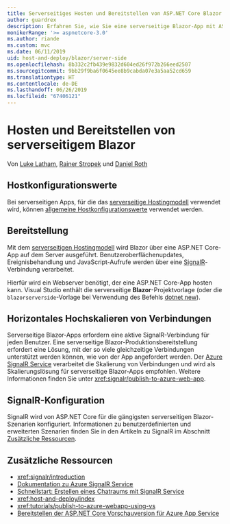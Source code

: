 ```yaml
---
title: Serverseitiges Hosten und Bereitstellen von ASP.NET Core Blazor
author: guardrex
description: Erfahren Sie, wie Sie eine serverseitige Blazor-App mit ASP.NET Core hosten und bereitstellen.
monikerRange: '>= aspnetcore-3.0'
ms.author: riande
ms.custom: mvc
ms.date: 06/11/2019
uid: host-and-deploy/blazor/server-side
ms.openlocfilehash: 8b332c2fb439e9832d604ed26f972b266eed2507
ms.sourcegitcommit: 9bb29f9ba6f0645ee8b9cabda07e3a5aa52cd659
ms.translationtype: HT
ms.contentlocale: de-DE
ms.lasthandoff: 06/26/2019
ms.locfileid: "67406121"
---
```

# <a name="host-and-deploy-blazor-server-side"></a>Hosten und Bereitstellen von serverseitigem Blazor

Von [Luke Latham](https://github.com/guardrex), [Rainer Stropek](https://www.timecockpit.com) und [Daniel Roth](https://github.com/danroth27)

## <a name="host-configuration-values"></a>Hostkonfigurationswerte

Bei serverseitigen Apps, für die das [serverseitige Hostingmodell](xref:blazor/hosting-models#server-side) verwendet wird, können [allgemeine Hostkonfigurationswerte](xref:fundamentals/host/generic-host#host-configuration) verwendet werden.

## <a name="deployment"></a>Bereitstellung

Mit dem [serverseitigen Hostingmodell](xref:blazor/hosting-models#server-side) wird Blazor über eine ASP.NET Core-App auf dem Server ausgeführt. Benutzeroberflächenupdates, Ereignisbehandlung und JavaScript-Aufrufe werden über eine [SignalR](xref:signalr/introduction)-Verbindung verarbeitet.

Hierfür wird ein Webserver benötigt, der eine ASP.NET Core-App hosten kann. Visual Studio enthält die serverseitige **Blazor**-Projektvorlage (oder die `blazorserverside`-Vorlage bei Verwendung des Befehls [dotnet new](/dotnet/core/tools/dotnet-new)).

## <a name="connection-scale-out"></a>Horizontales Hochskalieren von Verbindungen

Serverseitige Blazor-Apps erfordern eine aktive SignalR-Verbindung für jeden Benutzer. Eine serverseitige Blazor-Produktionsbereitstellung erfordert eine Lösung, mit der so viele gleichzeitige Verbindungen unterstützt werden können, wie von der App angefordert werden. Der [Azure SignalR Service](/azure/azure-signalr/) verarbeitet die Skalierung von Verbindungen und wird als Skalierungslösung für serverseitige Blazor-Apps empfohlen. Weitere Informationen finden Sie unter <xref:signalr/publish-to-azure-web-app>.

## <a name="signalr-configuration"></a>SignalR-Konfiguration

SignalR wird von ASP.NET Core für die gängigsten serverseitigen Blazor-Szenarien konfiguriert. Informationen zu benutzerdefinierten und erweiterten Szenarien finden Sie in den Artikeln zu SignalR im Abschnitt [Zusätzliche Ressourcen](#additional-resources).

## <a name="additional-resources"></a>Zusätzliche Ressourcen

* <xref:signalr/introduction>
* [Dokumentation zu Azure SignalR Service](/azure/azure-signalr/)
* [Schnellstart: Erstellen eines Chatraums mit SignalR Service](/azure/azure-signalr/signalr-quickstart-dotnet-core)
* <xref:host-and-deploy/index>
* <xref:tutorials/publish-to-azure-webapp-using-vs>
* [Bereitstellen der ASP.NET Core Vorschauversion für Azure App Service](xref:host-and-deploy/azure-apps/index#deploy-aspnet-core-preview-release-to-azure-app-service)
